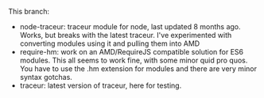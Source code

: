 This branch:

* node-traceur: traceur module for node, last updated 8 months ago. Works, but breaks with the latest traceur. I've experimented with converting modules using it and pulling them into AMD
* require-hm: work on an AMD/RequireJS compatible solution for ES6 modules. This all seems to work fine, with some minor quid pro quos. You have to use the .hm extension for modules and there are very minor syntax gotchas.
* traceur: latest version of traceur, here for testing.